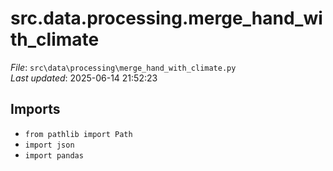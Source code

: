 # src.data.processing.merge_hand_with_climate

*File*: `src\data\processing\merge_hand_with_climate.py`  
*Last updated*: 2025-06-14 21:52:23

## Imports

- `from pathlib import Path`  
- `import json`  
- `import pandas`  


